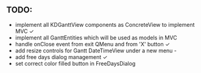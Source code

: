 ﻿## TODO:

 - implement all KDGanttView components as ConcreteView to implement MVC  ✓
 - implement all GanttEntities which will be used as models in MVC
 - handle onClose event from exit QMenu and from 'X' button ✓
 - add resize controls for Gantt DateTimeView under a new menu -
 - add free days dialog management ✓
 - set correct color filled button in FreeDaysDialog

